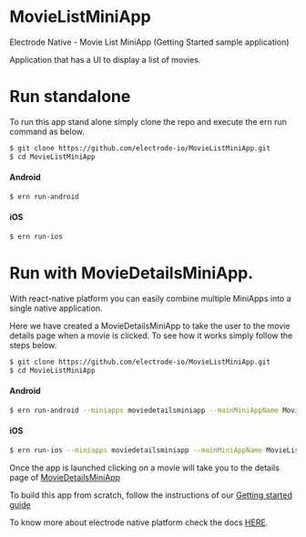 # MovieListMiniApp
Electrode Native - Movie List MiniApp (Getting Started sample application)

Application that has a UI to display a list of movies.

# Run standalone
To run this app stand alone simply clone the repo and execute the ern run command as below.

```bash
$ git clone https://github.com/electrode-io/MovieListMiniApp.git
$ cd MovieListMiniApp
```

#### Android

```bash
$ ern run-android
```

#### iOS

```bash
$ ern run-ios
```


# Run with MovieDetailsMiniApp.

 With react-native platform you can easily combine multiple MiniApps into a single native application.

 Here we have created a MovieDetailsMiniApp to take the user to the movie details page when a movie is clicked.
 To see how it works simply follow the steps below.

 ```bash
 $ git clone https://github.com/electrode-io/MovieListMiniApp.git
 $ cd MovieListMiniApp
 ```

#### Android

 ```bash
 $ ern run-android --miniapps moviedetailsminiapp --mainMiniAppName MovieListMiniApp
 ```

#### iOS

 ```bash
 $ ern run-ios --miniapps moviedetailsminiapp --mainMiniAppName MovieListMiniApp
 ```

Once the app is launched clicking on a movie will take you to the details page of [MovieDetailsMiniApp](https://github.com/electrode-io/MovieDetailsMiniApp)

To build this app from scratch, follow the instructions of our [Getting started guide](https://electrode.gitbooks.io/electrode-native/content/getting-started/getting-started.html)

To know more about electrode native platform check the docs [HERE](https://electrode.gitbooks.io/electrode-native/content/).